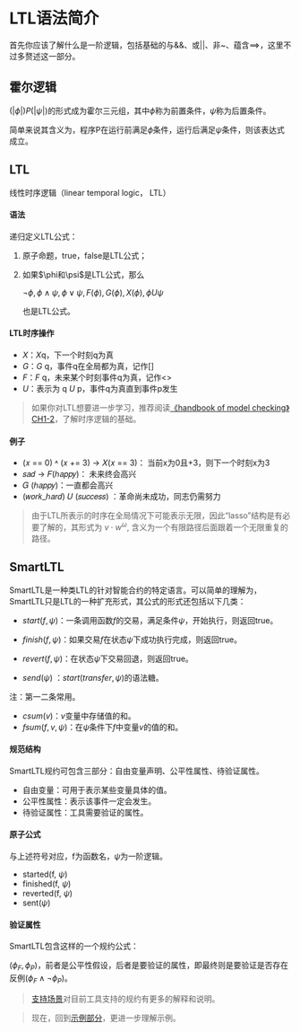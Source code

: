 # LTL语法简介

首先你应该了解什么是一阶逻辑，包括基础的与&&、或||、非~、蕴含==>，这里不过多赘述这一部分。	

## 霍尔逻辑

$(|\phi|)P(|\psi|)$的形式成为霍尔三元组，其中$\phi$称为前置条件，$\psi$称为后置条件。

简单来说其含义为，程序P在运行前满足$\phi$条件，运行后满足$\psi$条件，则该表达式成立。

## LTL

线性时序逻辑（linear temporal logic， LTL）

#### 语法

递归定义LTL公式：

1. 原子命题，true，false是LTL公式；

2. 如果$\phi和\psi$是LTL公式，那么

   $\neg \phi,\phi \land \psi,\phi \lor \psi,F(\phi),G(\phi),X(\phi),\phi U \psi$

   也是LTL公式。

#### LTL时序操作

- $X$：$X$q，下一个时刻q为真
- $G$：$G$ q，事件q在全局都为真，记作[]
- $F$：$F$ q，未来某个时刻事件q为真，记作<>
- $U$：表示为 q $U$ p，事件q为真直到事件p发生

> 如果你对LTL想要进一步学习，推荐阅读[《handbook of model checking》CH1-2](https://link.springer.com/book/10.1007/978-3-319-10575-8)，了解时序逻辑的基础。

#### 例子

-  (𝑥 == 0) ˄ (𝑥 += 3) → 𝑋(𝑥 == 3)：   当前x为0且+3，则下一个时刻x为3
- 𝑠𝑎𝑑 → 𝐹(ℎ𝑎𝑝𝑝𝑦)： 未来终会高兴
- 𝐺 (ℎ𝑎𝑝𝑝𝑦)：一直都会高兴
-   (𝑤𝑜𝑟𝑘_ℎ𝑎𝑟𝑑) 𝑈 (𝑠𝑢𝑐𝑐𝑒𝑠𝑠)  ：革命尚未成功，同志仍需努力

> 由于LTL所表示的时序在全局情况下可能表示无限，因此“lasso”结构是有必要了解的，其形式为 $v \cdot w^\omega$,  含义为一个有限路径后面跟着一个无限重复的路径。

## SmartLTL

SmartLTL是一种类LTL的针对智能合约的特定语言。可以简单的理解为，SmartLTL只是LTL的一种扩充形式，其公式的形式还包括以下几类：

- $start(f,\psi)$：一条调用函数$f$的交易，满足条件$\psi$，开始执行，则返回true。

- $finish(f,\psi)$：如果交易$f$在状态$\psi$下成功执行完成，则返回true。
- $revert(f,\psi)$：在状态$\psi$下交易回退，则返回true。
- $send(\psi)$ ：$start(transfer,\psi)$的语法糖。

注：第一二条常用。

- $csum(v)$：$v$变量中存储值的和。
- $fsum(f,v,\psi)$：在$\psi$条件下$f$中变量$v$的值的和。

#### 规范结构

SmartLTL规约可包含三部分：自由变量声明、公平性属性、待验证属性。

- 自由变量：可用于表示某些变量具体的值。
- 公平性属性：表示该事件一定会发生。
- 待验证属性：工具需要验证的属性。

#### 原子公式

与上述符号对应，f为函数名，$\psi$为一阶逻辑。

- started(f, $\psi$)
- finished(f, $\psi$)
- reverted(f, $\psi$)
- sent($\psi$)

#### 验证属性

SmartLTL包含这样的一个规约公式：

$(\phi_F,\phi_P)$，前者是公平性假设，后者是要验证的属性，即最终则是要验证是否存在反例$(\phi_F \land \neg \phi_P)$。

> [支持场景](availableSpec.md)对目前工具支持的规约有更多的解释和说明。

> 现在，回到[示例部分](README.md)，更进一步理解示例。

